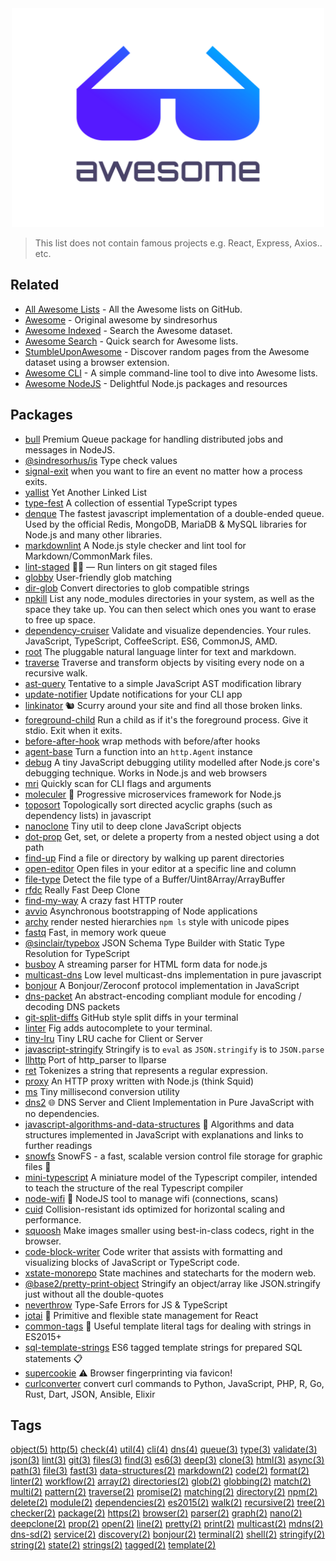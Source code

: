 
<div align="center">
	<img width="500" height="350" src="logo.svg" alt="Awesome">
	<br>
</div>

> This list does not contain famous projects e.g. React, Express, Axios.. etc.

## Related
- [All Awesome Lists](https://github.com/topics/awesome) - All the Awesome lists on GitHub.
- [Awesome](https://github.com/awesome/sindresorhus) - Original awesome by sindresorhus
- [Awesome Indexed](https://awesome-indexed.mathew-davies.co.uk) - Search the Awesome dataset.
- [Awesome Search](https://awesomelists.top) - Quick search for Awesome lists.
- [StumbleUponAwesome](https://github.com/basharovV/StumbleUponAwesome) - Discover random pages from the Awesome dataset using a browser extension.
- [Awesome CLI](https://github.com/umutphp/awesome-cli) - A simple command-line tool to dive into Awesome lists.
- [Awesome NodeJS](https://github.com/sindresorhus/awesome-nodejs) - Delightful Node.js packages and resources

## Packages
- [bull](https://github.com/OptimalBits/bull) Premium Queue package for handling distributed jobs and messages in NodeJS.
- [@sindresorhus/is](https://github.com/sindresorhus/is) Type check values
- [signal-exit](https://github.com/tapjs/signal-exit) when you want to fire an event no matter how a process exits.
- [yallist](https://github.com/isaacs/yallist) Yet Another Linked List
- [type-fest](https://github.com/sindresorhus/type-fest) A collection of essential TypeScript types
- [denque](https://github.com/invertase/denque) The fastest javascript implementation of a double-ended queue. Used by the official Redis, MongoDB, MariaDB & MySQL libraries for Node.js and many other libraries.
- [markdownlint](https://github.com/DavidAnson/markdownlint) A Node.js style checker and lint tool for Markdown/CommonMark files.
- [lint-staged](https://github.com/okonet/lint-staged) 🚫💩 — Run linters on git staged files
- [globby](https://github.com/sindresorhus/globby) User-friendly glob matching
- [dir-glob](https://github.com/kevva/dir-glob) Convert directories to glob compatible strings
- [npkill](https://github.com/voidcosmos/npkill) List any node_modules directories in your system, as well as the space they take up. You can then select which ones you want to erase to free up space.
- [dependency-cruiser](https://github.com/sverweij/dependency-cruiser) Validate and visualize dependencies. Your rules. JavaScript, TypeScript, CoffeeScript. ES6, CommonJS, AMD.
- [root](https://github.com/textlint/textlint) The pluggable natural language linter for text and markdown.
- [traverse](https://github.com/substack/js-traverse) Traverse and transform objects by visiting every node on a recursive walk.
- [ast-query](https://github.com/SBoudrias/AST-query) Tentative to a simple JavaScript AST modification library
- [update-notifier](https://github.com/yeoman/update-notifier) Update notifications for your CLI app
- [linkinator](https://github.com/JustinBeckwith/linkinator) 🐿 Scurry around your site and find all those broken links. 
- [foreground-child](https://github.com/tapjs/foreground-child) Run a child as if it's the foreground process.  Give it stdio.  Exit when it exits.
- [before-after-hook](https://github.com/gr2m/before-after-hook) wrap methods with before/after hooks
- [agent-base](https://github.com/TooTallNate/node-agent-base) Turn a function into an `http.Agent` instance
- [debug](https://github.com/visionmedia/debug) A tiny JavaScript debugging utility modelled after Node.js core's debugging technique. Works in Node.js and web browsers
- [mri](https://github.com/lukeed/mri) Quickly scan for CLI flags and arguments
- [moleculer](https://github.com/moleculerjs/moleculer) :rocket: Progressive microservices framework for Node.js
- [toposort](https://github.com/marcelklehr/toposort) Topologically sort directed acyclic graphs (such as dependency lists) in javascript
- [nanoclone](https://github.com/kelin2025/nanoclone) Tiny util to deep clone JavaScript objects
- [dot-prop](https://github.com/sindresorhus/dot-prop) Get, set, or delete a property from a nested object using a dot path
- [find-up](https://github.com/sindresorhus/find-up) Find a file or directory by walking up parent directories
- [open-editor](https://github.com/sindresorhus/open-editor) Open files in your editor at a specific line and column
- [file-type](https://github.com/sindresorhus/file-type) Detect the file type of a Buffer/Uint8Array/ArrayBuffer
- [rfdc](https://github.com/davidmarkclements/rfdc) Really Fast Deep Clone
- [find-my-way](https://github.com/delvedor/find-my-way) A crazy fast HTTP router
- [avvio](https://github.com/fastify/avvio) Asynchronous bootstrapping of Node applications
- [archy](https://github.com/substack/node-archy) render nested hierarchies `npm ls` style with unicode pipes
- [fastq](https://github.com/mcollina/fastq) Fast, in memory work queue
- [@sinclair/typebox](https://github.com/sinclairzx81/typebox) JSON Schema Type Builder with Static Type Resolution for TypeScript
- [busboy](https://github.com/mscdex/busboy) A streaming parser for HTML form data for node.js
- [multicast-dns](https://github.com/mafintosh/multicast-dns) Low level multicast-dns implementation in pure javascript
- [bonjour](https://github.com/watson/bonjour) A Bonjour/Zeroconf protocol implementation in JavaScript
- [dns-packet](https://github.com/mafintosh/dns-packet) An abstract-encoding compliant module for encoding / decoding DNS packets
- [git-split-diffs](https://github.com/banga/git-split-diffs) GitHub style split diffs in your terminal
- [linter](https://github.com/withfig/autocomplete) Fig adds autocomplete to your terminal.
- [tiny-lru](https://github.com/avoidwork/tiny-lru) Tiny LRU cache for Client or Server
- [javascript-stringify](https://github.com/blakeembrey/javascript-stringify) Stringify is to `eval` as `JSON.stringify` is to `JSON.parse`
- [llhttp](https://github.com/nodejs/llhttp) Port of http_parser to llparse
- [ret](https://github.com/fent/ret.js) Tokenizes a string that represents a regular expression.
- [proxy](https://github.com/TooTallNate/proxy) An HTTP proxy written with Node.js (think Squid)
- [ms](https://github.com/vercel/ms) Tiny millisecond conversion utility
- [dns2](https://github.com/song940/node-dns) :globe_with_meridians:  DNS Server and Client Implementation in Pure JavaScript with no dependencies.
- [javascript-algorithms-and-data-structures](https://github.com/trekhleb/javascript-algorithms) 📝 Algorithms and data structures implemented in JavaScript with explanations and links to further readings
- [snowfs](https://github.com/snowtrack/snowfs) SnowFS - a fast, scalable version control file storage for graphic files :art:
- [mini-typescript](https://github.com/sandersn/mini-typescript) A miniature model of the Typescript compiler, intended to teach the structure of the real Typescript compiler
- [node-wifi](https://github.com/friedrith/node-wifi) 📶 NodeJS tool to manage wifi (connections, scans)
- [cuid](https://github.com/ericelliott/cuid) Collision-resistant ids optimized for horizontal scaling and performance.
- [squoosh](https://github.com/GoogleChromeLabs/squoosh) Make images smaller using best-in-class codecs, right in the browser.
- [code-block-writer](https://github.com/dsherret/code-block-writer) Code writer that assists with formatting and visualizing blocks of JavaScript or TypeScript code.
- [xstate-monorepo](https://github.com/davidkpiano/xstate) State machines and statecharts for the modern web.
- [@base2/pretty-print-object](https://github.com/Chris-Baker/pretty-print-object) Stringify an object/array like JSON.stringify just without all the double-quotes
- [neverthrow](https://github.com/supermacro/neverthrow) Type-Safe Errors for JS & TypeScript
- [jotai](https://github.com/pmndrs/jotai) 👻 Primitive and flexible state management for React
- [common-tags](https://github.com/zspecza/common-tags) 🔖 Useful template literal tags for dealing with strings in ES2015+
- [sql-template-strings](https://github.com/felixfbecker/node-sql-template-strings) ES6 tagged template strings for prepared SQL statements 📋
- [supercookie](https://github.com/jonasstrehle/supercookie) ⚠️ Browser fingerprinting via favicon!
- [curlconverter](https://github.com/NickCarneiro/curlconverter) convert curl commands to Python, JavaScript, PHP, R, Go, Rust, Dart, JSON, Ansible, Elixir

## Tags
[object(5)](tags/object/README.md) [http(5)](tags/http/README.md) [check(4)](tags/check/README.md) [util(4)](tags/util/README.md) [cli(4)](tags/cli/README.md) [dns(4)](tags/dns/README.md) [queue(3)](tags/queue/README.md) [type(3)](tags/type/README.md) [validate(3)](tags/validate/README.md) [json(3)](tags/json/README.md) [lint(3)](tags/lint/README.md) [git(3)](tags/git/README.md) [files(3)](tags/files/README.md) [find(3)](tags/find/README.md) [es6(3)](tags/es6/README.md) [deep(3)](tags/deep/README.md) [clone(3)](tags/clone/README.md) [html(3)](tags/html/README.md) [async(3)](tags/async/README.md) [path(3)](tags/path/README.md) [file(3)](tags/file/README.md) [fast(3)](tags/fast/README.md) [data-structures(2)](tags/data-structures/README.md) [markdown(2)](tags/markdown/README.md) [code(2)](tags/code/README.md) [format(2)](tags/format/README.md) [linter(2)](tags/linter/README.md) [workflow(2)](tags/workflow/README.md) [array(2)](tags/array/README.md) [directories(2)](tags/directories/README.md) [glob(2)](tags/glob/README.md) [globbing(2)](tags/globbing/README.md) [match(2)](tags/match/README.md) [multi(2)](tags/multi/README.md) [pattern(2)](tags/pattern/README.md) [traverse(2)](tags/traverse/README.md) [promise(2)](tags/promise/README.md) [matching(2)](tags/matching/README.md) [directory(2)](tags/directory/README.md) [npm(2)](tags/npm/README.md) [delete(2)](tags/delete/README.md) [module(2)](tags/module/README.md) [dependencies(2)](tags/dependencies/README.md) [es2015(2)](tags/es2015/README.md) [walk(2)](tags/walk/README.md) [recursive(2)](tags/recursive/README.md) [tree(2)](tags/tree/README.md) [checker(2)](tags/checker/README.md) [package(2)](tags/package/README.md) [https(2)](tags/https/README.md) [browser(2)](tags/browser/README.md) [parser(2)](tags/parser/README.md) [graph(2)](tags/graph/README.md) [nano(2)](tags/nano/README.md) [deepclone(2)](tags/deepclone/README.md) [prop(2)](tags/prop/README.md) [open(2)](tags/open/README.md) [line(2)](tags/line/README.md) [pretty(2)](tags/pretty/README.md) [print(2)](tags/print/README.md) [multicast(2)](tags/multicast/README.md) [mdns(2)](tags/mdns/README.md) [dns-sd(2)](tags/dns-sd/README.md) [service(2)](tags/service/README.md) [discovery(2)](tags/discovery/README.md) [bonjour(2)](tags/bonjour/README.md) [terminal(2)](tags/terminal/README.md) [shell(2)](tags/shell/README.md) [stringify(2)](tags/stringify/README.md) [string(2)](tags/string/README.md) [state(2)](tags/state/README.md) [strings(2)](tags/strings/README.md) [tagged(2)](tags/tagged/README.md) [template(2)](tags/template/README.md)